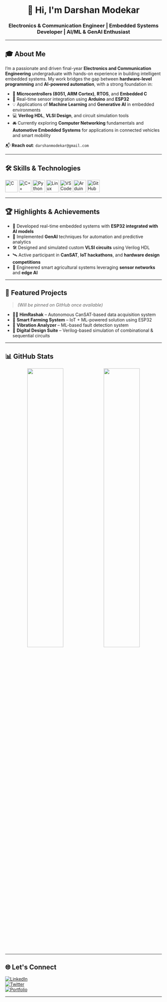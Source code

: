 <h1 align="center">👋 Hi, I'm Darshan Modekar</h1>
<h3 align="center">Electronics & Communication Engineer | Embedded Systems Developer | AI/ML & GenAI Enthusiast</h3>

---

## 🎓 About Me

I’m a passionate and driven final-year **Electronics and Communication Engineering** undergraduate with hands-on experience in building intelligent embedded systems. My work bridges the gap between **hardware-level programming** and **AI-powered automation**, with a strong foundation in:

- 🔧 **Microcontrollers (8051, ARM Cortex)**, **RTOS**, and **Embedded C**
- 📡 Real-time sensor integration using **Arduino** and **ESP32**
- 💡 Applications of **Machine Learning** and **Generative AI** in embedded environments
- 💻 **Verilog HDL**, **VLSI Design**, and circuit simulation tools
- 🚘 Currently exploring **Computer Networking** fundamentals and **Automotive Embedded Systems** for applications in connected vehicles and smart mobility

📬 **Reach out**: `darshanmodekar@gmail.com`  

---

## 🛠️ Skills & Technologies

<p align="left">
  <img src="https://cdn.jsdelivr.net/gh/devicons/devicon/icons/c/c-original.svg" width="40" alt="C"/>
  <img src="https://cdn.jsdelivr.net/gh/devicons/devicon/icons/cplusplus/cplusplus-original.svg" width="40" alt="C++"/>
  <img src="https://cdn.jsdelivr.net/gh/devicons/devicon/icons/python/python-original.svg" width="40" alt="Python"/>
  <img src="https://cdn.jsdelivr.net/gh/devicons/devicon/icons/linux/linux-original.svg" width="40" alt="Linux"/>
  <img src="https://cdn.jsdelivr.net/gh/devicons/devicon/icons/vscode/vscode-original.svg" width="40" alt="VSCode"/>
  <img src="https://cdn.jsdelivr.net/gh/devicons/devicon/icons/arduino/arduino-original.svg" width="40" alt="Arduino"/>
  <img src="https://cdn.jsdelivr.net/gh/devicons/devicon/icons/github/github-original.svg" width="40" alt="GitHub"/>
</p>

---

## 🏆 Highlights & Achievements

- 🔁 Developed real-time embedded systems with **ESP32 integrated with AI models**
- 🧠 Implemented **GenAI** techniques for automation and predictive analytics
- 🛠️ Designed and simulated custom **VLSI circuits** using Verilog HDL
- 🛰️ Active participant in **CanSAT**, **IoT hackathons**, and **hardware design competitions**
- 🌾 Engineered smart agricultural systems leveraging **sensor networks** and **edge AI**

---

## 📌 Featured Projects

> *(Will be pinned on GitHub once available)*

- 👨‍🚀 **HimRashak** – Autonomous CanSAT-based data acquisition system  
- 🤖 **Smart Farming System** – IoT + ML-powered solution using ESP32  
- 🧠 **Vibration Analyzer** – ML-based fault detection system  
- 🔬 **Digital Design Suite** – Verilog-based simulation of combinational & sequential circuits  

---

## 📊 GitHub Stats

<p align="center">
  <img src="https://github-readme-stats.vercel.app/api?username=DarshanModekar&show_icons=true&theme=dark" width="48%" />
  <img src="https://github-readme-stats.vercel.app/api/top-langs/?username=DarshanModekar&layout=compact&theme=dark" width="48%" />
</p>

---

## 🌐 Let's Connect

[![LinkedIn](https://img.shields.io/badge/LinkedIn-blue?logo=linkedin&style=for-the-badge)](https://linkedin.com/in/YOUR_PROFILE)  
[![Twitter](https://img.shields.io/badge/Twitter-blue?logo=twitter&style=for-the-badge)](https://twitter.com/YOUR_HANDLE)  
[![Portfolio](https://img.shields.io/badge/Portfolio-grey?logo=githubpages&style=for-the-badge)](https://DarshanModekar.github.io/portfolio/)

---
